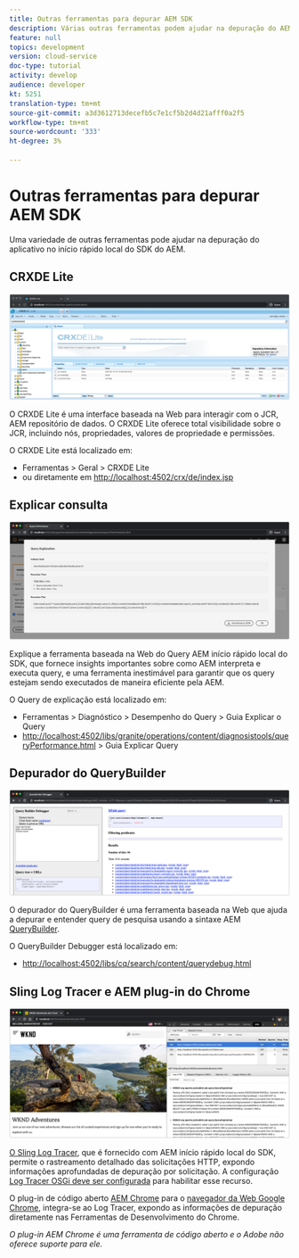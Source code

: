 ```yaml
---
title: Outras ferramentas para depurar AEM SDK
description: Várias outras ferramentas podem ajudar na depuração do AEM Início rápido local do SDK.
feature: null
topics: development
version: cloud-service
doc-type: tutorial
activity: develop
audience: developer
kt: 5251
translation-type: tm+mt
source-git-commit: a3d3612713decefb5c7e1cf5b2d4d21afff0a2f5
workflow-type: tm+mt
source-wordcount: '333'
ht-degree: 3%

---
```



# Outras ferramentas para depurar AEM SDK

Uma variedade de outras ferramentas pode ajudar na depuração do aplicativo no início rápido local do SDK do AEM.

## CRXDE Lite

![CRXDE Lite](./assets/other-tools/crxde-lite.png)

O CRXDE Lite é uma interface baseada na Web para interagir com o JCR, AEM repositório de dados. O CRXDE Lite oferece total visibilidade sobre o JCR, incluindo nós, propriedades, valores de propriedade e permissões.

O CRXDE Lite está localizado em:

+ Ferramentas > Geral > CRXDE Lite
+ ou diretamente em [http://localhost:4502/crx/de/index.jsp](http://localhost:4502/crx/de/index.jsp)

## Explicar consulta

![Explicar consulta](./assets/other-tools/explain-query.png)

Explique a ferramenta baseada na Web do Query AEM início rápido local do SDK, que fornece insights importantes sobre como AEM interpreta e executa query, e uma ferramenta inestimável para garantir que os query estejam sendo executados de maneira eficiente pela AEM.

O Query de explicação está localizado em:

+ Ferramentas > Diagnóstico > Desempenho do Query > Guia Explicar o Query
+ [http://localhost:4502/libs/granite/operations/content/diagnosistools/queryPerformance.html](http://localhost:4502/libs/granite/operations/content/diagnosistools/queryPerformance.html) > Guia Explicar Query

## Depurador do QueryBuilder

![Depurador do QueryBuilder](./assets/other-tools/query-debugger.png)

O depurador do QueryBuilder é uma ferramenta baseada na Web que ajuda a depurar e entender query de pesquisa usando a sintaxe AEM [QueryBuilder](https://docs.adobe.com/content/help/en/experience-manager-65/developing/platform/query-builder/querybuilder-api.html).

O QueryBuilder Debugger está localizado em:

+ [http://localhost:4502/libs/cq/search/content/querydebug.html](http://localhost:4502/libs/cq/search/content/querydebug.html)

## Sling Log Tracer e AEM plug-in do Chrome

![Sling Log Tracer e AEM plug-in do Chrome](./assets/other-tools/log-tracer.png)

[O Sling Log Tracer](https://sling.apache.org/documentation/bundles/log-tracers.html), que é fornecido com AEM início rápido local do SDK, permite o rastreamento detalhado das solicitações HTTP, expondo informações aprofundadas de depuração por solicitação. A configuração [Log Tracer OSGi deve ser configurada](https://sling.apache.org/documentation/bundles/log-tracers.html#configuration-1) para habilitar esse recurso.

O plug-in de código aberto [AEM Chrome](https://chrome.google.com/webstore/detail/aem-chrome-plug-in/ejdcnikffjleeffpigekhccpepplaode?hl=en-US) para o [navegador da Web Google Chrome](https://www.google.com/chrome/), integra-se ao Log Tracer, expondo as informações de depuração diretamente nas Ferramentas de Desenvolvimento do Chrome.

_O plug-in AEM Chrome é uma ferramenta de código aberto e o Adobe não oferece suporte para ele._

